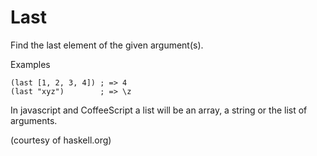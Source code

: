 # Last

Find the last element of the given argument(s).

Examples
```
(last [1, 2, 3, 4]) ; => 4
(last "xyz")        ; => \z
```
In javascript and CoffeeScript a list will be an array, a string or the list of arguments.

(courtesy of haskell.org)
